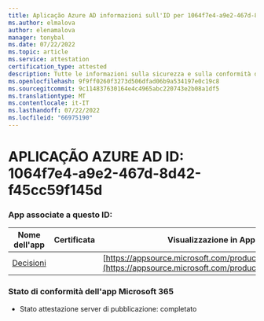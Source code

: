 ```yaml
---
title: Aplicação Azure AD informazioni sull'ID per 1064f7e4-a9e2-467d-8d42-f45cc59f145d
ms.author: elmalova
author: elenamalova
manager: tonybal
ms.date: 07/22/2022
ms.topic: article
ms.service: attestation
certification_type: attested
description: Tutte le informazioni sulla sicurezza e sulla conformità disponibili per 1064f7e4-a9e2-467d-8d42-f45cc59f145d.
ms.openlocfilehash: 9f9ff0260f3273d506dfad06b9a534197e0c19c8
ms.sourcegitcommit: 9c114837630164e4c4965abc220743e2b08a1df5
ms.translationtype: MT
ms.contentlocale: it-IT
ms.lasthandoff: 07/22/2022
ms.locfileid: "66975190"
---
```

# <a name="azure-app-id-1064f7e4-a9e2-467d-8d42-f45cc59f145d"></a>APLICAÇÃO AZURE AD ID: 1064f7e4-a9e2-467d-8d42-f45cc59f145d


### <a name="apps-associated-with-this-id"></a>App associate a questo ID:
| **Nome dell'app** | **Certificata** | **Visualizzazione in AppSource** |
|--------------|---------------|-----------------------|
| [Decisioni](../forward/WA104381880.md) |  | [https://appsource.microsoft.com/product/office/WA104381880](https://appsource.microsoft.com/product/office/WA104381880) |

### <a name="microsoft-365-app-compliance-status"></a>Stato di conformità dell'app Microsoft 365
- Stato attestazione server di pubblicazione: completato
